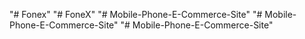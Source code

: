 "# Fonex" 
"# FoneX" 
"# Mobile-Phone-E-Commerce-Site" 
"# Mobile-Phone-E-Commerce-Site" 
"# Mobile-Phone-E-Commerce-Site" 
